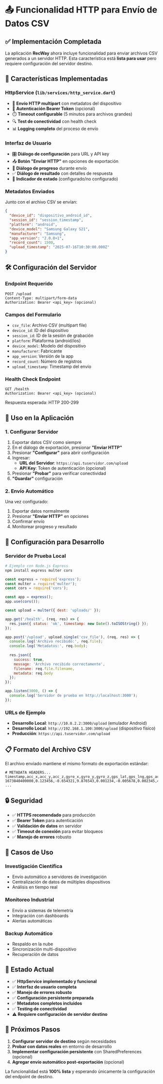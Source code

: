 # 📤 Funcionalidad HTTP para Envío de Datos CSV

## ✅ Implementación Completada

La aplicación **RecWay** ahora incluye funcionalidad para enviar archivos CSV generados a un servidor HTTP. Esta característica está **lista para usar** pero requiere configuración del servidor destino.

## 🚀 Características Implementadas

### **HttpService** (`lib/services/http_service.dart`)
- 📡 **Envío HTTP multipart** con metadatos del dispositivo
- 🔐 **Autenticación Bearer Token** (opcional)
- ⏱️ **Timeout configurable** (5 minutos para archivos grandes)
- 🔍 **Test de conectividad** con health check
- 📊 **Logging completo** del proceso de envío

### **Interfaz de Usuario**
- 🎛️ **Diálogo de configuración** para URL y API key
- 📤 **Botón "Enviar HTTP"** en opciones de exportación
- 🔄 **Diálogo de progreso** durante envío
- ✅ **Diálogo de resultado** con detalles de respuesta
- 🔧 **Indicador de estado** (configurado/no configurado)

### **Metadatos Enviados**
Junto con el archivo CSV se envían:
```json
{
  "device_id": "dispositivo_android_id",
  "session_id": "session_timestamp",
  "platform": "android",
  "device_model": "Samsung Galaxy S21",
  "manufacturer": "Samsung",
  "app_version": "2.0.0+1",
  "record_count": 1500,
  "upload_timestamp": "2025-07-16T10:30:00.000Z"
}
```

## 🛠️ Configuración del Servidor

### **Endpoint Requerido**
```
POST /upload
Content-Type: multipart/form-data
Authorization: Bearer <api_key> (opcional)
```

### **Campos del Formulario**
- `csv_file`: Archivo CSV (multipart file)
- `device_id`: ID del dispositivo
- `session_id`: ID de la sesión de grabación
- `platform`: Plataforma (android/ios)
- `device_model`: Modelo del dispositivo
- `manufacturer`: Fabricante
- `app_version`: Versión de la app
- `record_count`: Número de registros
- `upload_timestamp`: Timestamp del envío

### **Health Check Endpoint**
```
GET /health
Authorization: Bearer <api_key> (opcional)
```
Respuesta esperada: HTTP 200-299

## 📱 Uso en la Aplicación

### **1. Configurar Servidor**
1. Exportar datos CSV como siempre
2. En el diálogo de exportación, presionar **"Enviar HTTP"**
3. Presionar **"Configurar"** para abrir configuración
4. Ingresar:
   - **URL del Servidor**: `https://api.tuservidor.com/upload`
   - **API Key**: Token de autenticación (opcional)
5. Presionar **"Probar"** para verificar conectividad
6. **"Guardar"** configuración

### **2. Envío Automático**
Una vez configurado:
1. Exportar datos normalmente
2. Presionar **"Enviar HTTP"** en opciones
3. Confirmar envío
4. Monitorear progreso y resultado

## 🔧 Configuración para Desarrollo

### **Servidor de Prueba Local**
```bash
# Ejemplo con Node.js Express
npm install express multer cors
```

```javascript
const express = require('express');
const multer = require('multer');
const cors = require('cors');

const app = express();
app.use(cors());

const upload = multer({ dest: 'uploads/' });

app.get('/health', (req, res) => {
  res.json({ status: 'ok', timestamp: new Date().toISOString() });
});

app.post('/upload', upload.single('csv_file'), (req, res) => {
  console.log('Archivo recibido:', req.file);
  console.log('Metadatos:', req.body);
  
  res.json({
    success: true,
    message: 'Archivo recibido correctamente',
    filename: req.file.filename,
    metadata: req.body
  });
});

app.listen(3000, () => {
  console.log('Servidor de prueba en http://localhost:3000');
});
```

### **URLs de Ejemplo**
- **Desarrollo Local**: `http://10.0.2.2:3000/upload` (emulador Android)
- **Desarrollo Local**: `http://192.168.1.100:3000/upload` (dispositivo físico)
- **Producción**: `https://api.tuservidor.com/upload`

## 📋 Formato del Archivo CSV

El archivo enviado mantiene el mismo formato de exportación estándar:
```csv
# METADATA HEADERS...
timestamp,acc_x,acc_y,acc_z,gyro_x,gyro_y,gyro_z,gps_lat,gps_lng,gps_accuracy,gps_speed,gps_altitude,gps_heading
1673840400000,0.123456,-0.654321,9.876543,0.001234,-0.005678,0.002345,40.7128,-74.0060,5.0,0.0,10.5,180.0
...
```

## 🔒 Seguridad

- ✅ **HTTPS recomendado** para producción
- ✅ **Bearer Token** para autenticación
- ✅ **Validación de datos** en servidor
- ✅ **Timeout de conexión** para evitar bloqueos
- ✅ **Manejo de errores** robusto

## 🎯 Casos de Uso

### **Investigación Científica**
- Envío automático a servidores de investigación
- Centralización de datos de múltiples dispositivos
- Análisis en tiempo real

### **Monitoreo Industrial**
- Envío a sistemas de telemetría
- Integración con dashboards
- Alertas automáticas

### **Backup Automático**
- Respaldo en la nube
- Sincronización multi-dispositivo
- Recuperación de datos

## 🔧 Estado Actual

- ✅ **HttpService implementado y funcional**
- ✅ **Interfaz de usuario completa**
- ✅ **Manejo de errores robusto**
- ✅ **Configuración persistente preparada**
- ✅ **Metadatos completos incluidos**
- ✅ **Testing de conectividad**
- ⚠️ **Requiere configuración de servidor destino**

## 🚀 Próximos Pasos

1. **Configurar servidor de destino** según necesidades
2. **Probar con datos reales** en entorno de desarrollo
3. **Implementar configuración persistente** con SharedPreferences (opcional)
4. **Agregar envío automático post-exportación** (opcional)

La funcionalidad está **100% lista** y esperando únicamente la configuración del endpoint de destino.
